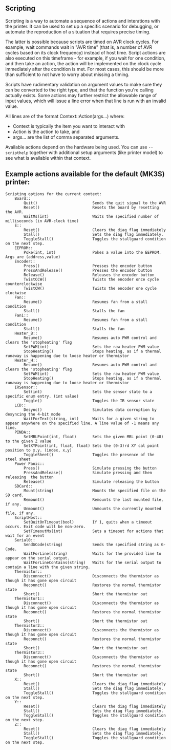 ## Scripting

Scripting is a way to automate a sequence of actions and interations with the printer. It can be used to set up a
specific scenario for debugging, or automate the reproduction of a situation that requires precise timing.

The latter is possible because scripts are timed on AVR clock cycles. For example, wait commands wait in "AVR time"
(that is, a number of AVR cycles based on its clock frequency) instead of host time. Script actions are also executed
on this timeframe - for example, if you wait for one condition, and then take an action, the action will be implemented
on the clock cycle immediately after the condition is met. For most cases, this should be more than sufficient to not
have to worry about missing a timing.

Scripts have rudimentary validation on argument values to make sure they can be converted to the right type, and that
the function you're calling actually exists. Some actions may further restrict the allowable range of input values,
which will issue a line error when that line is run with an invalid value.

All lines are of the format Context::Action(args...) where:
- Context is typically the item you want to interact with
- Action is the action to take, and
- args... are the list of comma separated arguments.

Available actions depend on the hardware being used. You can use `--scripthelp` together with additional
setup arguments (like printer model) to see what is available within that context.

## Example actions available for the default (MK3S) printer:

```
Scripting options for the current context:
	Board::
		Quit()                        Sends the quit signal to the AVR
		Reset()                       Resets the board by resetting the AVR.
		WaitMs(int)                   Waits the specified number of milliseconds (in AVR-clock time)
	E::
		Reset()                       Clears the diag flag immediately
		Stall()                       Sets the diag flag immediately.
		ToggleStall()                 Toggles the stallguard condition on the next step.
	EEPROM::
		Poke(int, int)                Pokes a value into the EEPROM. Args are (address,value)
	Encoder::
		Press()                       Presses the encoder button
		PressAndRelease()             Presses the encoder button
		Release()                     Releases the encoder button
		TwistCCW()                    Twists the encoder once cycle counterclockwise
		TwistCW()                     Twists the encoder one cycle clockwise
	Fan::
		Resume()                      Resumes fan from a stall condition
		Stall()                       Stalls the fan
	Fan1::
		Resume()                      Resumes fan from a stall condition
		Stall()                       Stalls the fan
	Heater_B::
		Resume()                      Resumes auto PWM control and clears the 'stopheating' flag
		SetPWM(int)                   Sets the raw heater PWM value
		StopHeating()                 Stops heating, as if a thermal runaway is happening due to loose heater or thermistor
	Heater_H::
		Resume()                      Resumes auto PWM control and clears the 'stopheating' flag
		SetPWM(int)                   Sets the raw heater PWM value
		StopHeating()                 Stops heating, as if a thermal runaway is happening due to loose heater or thermistor
	IRSensor::
		Set(int)                      Sets the sensor state to a specific enum entry. (int value)
		Toggle()                      Toggles the IR sensor state
	LCD::
		Desync()                      Simulates data corruption by desyncing the 4-bit mode
		WaitForText(string, int)      Waits for a given string to appear anywhere on the specified line. A line value of -1 means any line.
	PINDA::
		SetMBLPoint(int, float)       Sets the given MBL point (0-48) to the given Z value
		SetXYPoint(int, float, float) Sets the (0-3)rd XY cal point position to x,y. (index, x,y)
		ToggleSheet()                 Toggles the presence of the steel sheet
	Power Panic::
		Press()                       Simulate pressing the button
		PressAndRelease()             Simulate pressing and then releasing  the button
		Release()                     Simulate releasing the button
	SDCard::
		Mount(string)                 Mounts the specified file on the SD card.
		Remount()                     Remounts the last mounted file, if any.
		Unmount()                     Unmounts the currently mounted file, if any.
	ScriptHost::
		SetQuitOnTimeout(bool)        If 1, quits when a timeout occurs. Exit code will be non-zero.
		SetTimeoutMs(int)             Sets a timeout for actions that wait for an event
	Serial0::
		SendGCode(string)             Sends the specified string as G-Code.
		WaitForLine(string)           Waits for the provided line to appear on the serial output.
		WaitForLineContains(string)   Waits for the serial output to contain a line with the given string.
	Thermistor::
		Disconnect()                  Disconnects the thermistor as though it has gone open circuit
		Reconnct()                    Restores the normal thermistor state
		Short()                       Short the thermistor out
	Thermistor1::
		Disconnect()                  Disconnects the thermistor as though it has gone open circuit
		Reconnct()                    Restores the normal thermistor state
		Short()                       Short the thermistor out
	Thermistor2::
		Disconnect()                  Disconnects the thermistor as though it has gone open circuit
		Reconnct()                    Restores the normal thermistor state
		Short()                       Short the thermistor out
	Thermistor3::
		Disconnect()                  Disconnects the thermistor as though it has gone open circuit
		Reconnct()                    Restores the normal thermistor state
		Short()                       Short the thermistor out
	X::
		Reset()                       Clears the diag flag immediately
		Stall()                       Sets the diag flag immediately.
		ToggleStall()                 Toggles the stallguard condition on the next step.
	Y::
		Reset()                       Clears the diag flag immediately
		Stall()                       Sets the diag flag immediately.
		ToggleStall()                 Toggles the stallguard condition on the next step.
	Z::
		Reset()                       Clears the diag flag immediately
		Stall()                       Sets the diag flag immediately.
		ToggleStall()                 Toggles the stallguard condition on the next step.
```
